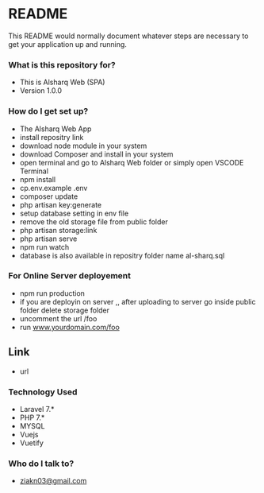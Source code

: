 # README #

This README would normally document whatever steps are necessary to get your application up and running.

### What is this repository for? ###

* This is Alsharq Web  (SPA)
* Version 1.0.0

### How do I get set up? ###

* The Alsharq Web App 
* install repositry link 
* download node module in your system
* download Composer and install in your system
* open terminal and go to Alsharq Web folder or simply open VSCODE Terminal
* npm install
* cp.env.example .env
* composer update
* php artisan key:generate
* setup database setting in env file
* remove the old storage file from public folder
* php artisan storage:link
* php artisan serve
* npm run watch
* database is also available in repositry folder name al-sharq.sql

### For Online Server deployement ###
* npm run production
* if you are deployin on server ,, after uploading to server go inside public folder  delete storage folder
* uncomment the url /foo
* run www.yourdomain.com/foo

## Link ##

* url    

### Technology Used ###

* Laravel 7.*
* PHP 7.*
* MYSQL 
* Vuejs
* Vuetify

### Who do I talk to? ###

* ziakn03@gmail.com
